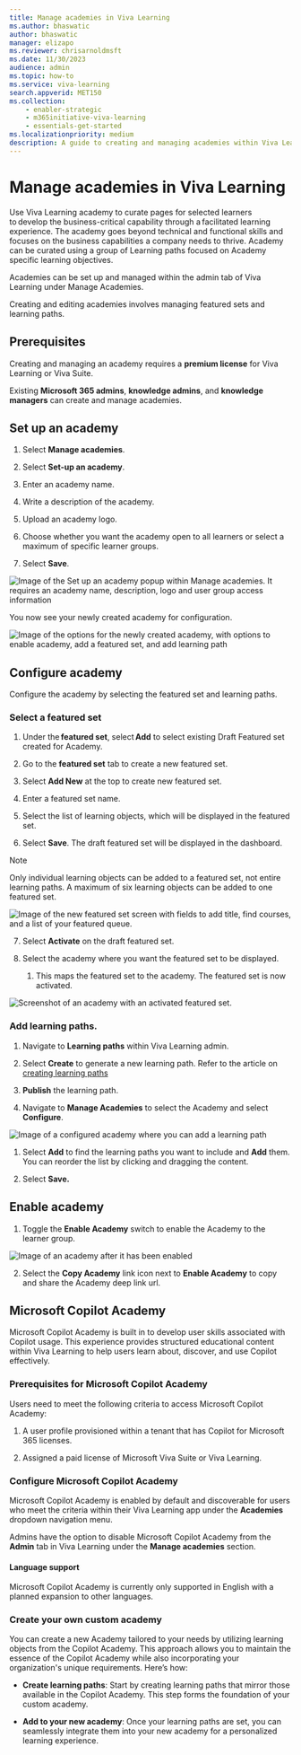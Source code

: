 ```yaml
---
title: Manage academies in Viva Learning
ms.author: bhaswatic
author: bhaswatic
manager: elizapo
ms.reviewer: chrisarnoldmsft
ms.date: 11/30/2023
audience: admin
ms.topic: how-to
ms.service: viva-learning
search.appverid: MET150
ms.collection: 
    - enabler-strategic
    - m365initiative-viva-learning
    - essentials-get-started
ms.localizationpriority: medium
description: A guide to creating and managing academies within Viva Learning. 
---
```


# Manage academies in Viva Learning

Use Viva Learning academy to curate pages for selected learners to develop the business-critical capability through a facilitated learning experience. 
The academy goes beyond technical and functional skills and focuses on the business capabilities a company needs to thrive. Academy can be curated using a group of Learning paths focused on Academy specific learning objectives. 

Academies can be set up and managed within the admin tab of Viva Learning under Manage Academies. 

Creating and editing academies involves managing featured sets and learning paths. 

## Prerequisites 

Creating and managing an academy requires a **premium license** for Viva Learning or Viva Suite.

Existing **Microsoft 365 admins**, **knowledge admins**, and **knowledge managers** can create and manage academies.


## Set up an academy

1. Select **Manage academies**.

1. Select **Set-up an academy**.

1. Enter an academy name. 

1. Write a description of the academy.
 
1. Upload an academy logo.

1. Choose whether you want the academy open to all learners or select a maximum of specific learner groups. 

1. Select **Save**.


![Image of the Set up an academy popup within Manage academies. It requires an academy name, description, logo and user group access information](/viva/media/learning/academy-1.png)

You now see your newly created academy for configuration.

![Image of the options for the newly created academy, with options to enable academy, add a featured set, and add learning path](/viva/media/learning/academy-2.png)

## Configure academy

Configure the academy by selecting the featured set and learning paths. 

### Select a featured set

1. Under the **featured set**, select **Add** to select existing Draft Featured set created for Academy. 

2. Go to the **featured set** tab to create a new featured set. 

3. Select **Add New** at the top to create new featured set. 

4. Enter a featured set name. 

5. Select the list of learning objects, which will be displayed in the featured set.

6. Select **Save**. The draft featured set will be displayed in the dashboard. 

>[!NOTE]
>Only individual learning objects can be added to a featured set, not entire learning paths. 
>A maximum of six learning objects can be added to one featured set. 

![Image of the new featured set screen with fields to add title, find courses, and a list of your featured queue.](/viva/media/learning/academy-3.png)

7. Select **Activate** on the draft featured set.

1. Select the academy where you want the featured set to be displayed.
    1. This maps the featured set to the academy. The featured set is now activated.
    
![Screenshot of an academy with an activated featured set.](/viva/media/learning/academy-4.png)

### Add learning paths. 

1. Navigate to **Learning paths** within Viva Learning admin. 

1. Select **Create** to generate a new learning path. Refer to the article on [creating learning paths](/viva/learning/creating-learning-paths) 

1. **Publish** the learning path.

1. Navigate to **Manage Academies** to select the Academy and select **Configure**. 

![Image of a configured academy where you can add a learning path](/viva/media/learning/academy-5.png)

1. Select **Add** to find the learning paths you want to include and **Add** them. You can reorder the list by clicking and dragging the content.

1. Select **Save.**

## Enable academy

1. Toggle the **Enable Academy** switch to enable the Academy to the learner group.

![Image of an academy after it has been enabled](/viva/media/learning/academy-6.png)

2. Select the **Copy Academy** link icon next to **Enable Academy** to copy and share the Academy deep link url.


## Microsoft Copilot Academy 

Microsoft Copilot Academy is built in to develop user skills associated with Copilot usage. This experience provides structured educational content within Viva Learning to help users learn about, discover, and use Copilot effectively.  

### Prerequisites for Microsoft Copilot Academy

Users need to meet the following criteria to access Microsoft Copilot Academy:

1. A user profile provisioned within a tenant that has Copilot for Microsoft 365 licenses.  

2. Assigned a paid license of  Microsoft Viva Suite or Viva Learning.  

### Configure Microsoft Copilot Academy

Microsoft Copilot Academy is enabled by default and discoverable for users who meet the criteria within their Viva Learning app under the **Academies** dropdown navigation menu.  

Admins have the option to disable Microsoft Copilot Academy from the **Admin** tab in Viva Learning under the **Manage academies** section. 

#### Language support 

Microsoft Copilot Academy is currently only supported in English with a planned expansion to other languages. 

### Create your own custom academy

You can create a new Academy tailored to your needs by utilizing learning objects from the Copilot Academy. This approach allows you to maintain the essence of the Copilot Academy while also incorporating your organization's unique requirements. Here’s how: 

- **Create learning paths**: Start by creating learning paths that mirror those available in the Copilot Academy. This step forms the foundation of your custom academy. 

- **Add to your new academy**: Once your learning paths are set, you can seamlessly integrate them into your new academy for a personalized learning experience. 

